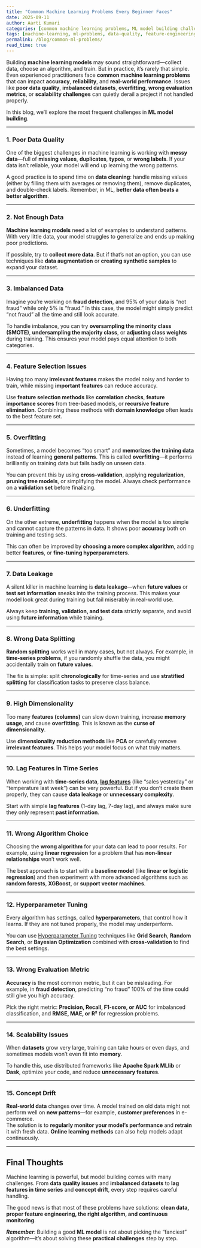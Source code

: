 ```yaml
---
title: "Common Machine Learning Problems Every Beginner Faces"
date: 2025-09-11
author: Aarti Kumari
categories: [common machine learning problems, ML model building challenges]
tags: [machine-learning, ml-problems, data-quality, feature-engineering, time-series]
permalink: /blog/common-ml-problems/
read_time: true
---
```



Building **machine learning models** may sound straightforward—collect data, choose an algorithm, and train. But in practice, it’s rarely that simple. Even experienced practitioners face **common machine learning problems** that can impact **accuracy**, **reliability**, and **real-world performance**. Issues like **poor data quality**, **imbalanced datasets**, **overfitting**, **wrong evaluation metrics**, or **scalability challenges** can quietly derail a project if not handled properly.  

In this blog, we’ll explore the most frequent challenges in **ML model building**.

---

### 1. **Poor Data Quality**

One of the biggest challenges in machine learning is working with **messy data**—full of **missing values**, **duplicates**, **typos**, or **wrong labels**. If your data isn’t reliable, your model will end up learning the wrong patterns. 

A good practice is to spend time on **data cleaning**: handle missing values (either by filling them with averages or removing them), remove duplicates, and double-check labels. Remember, in ML, **better data often beats a better algorithm**.

---

### 2. **Not Enough Data**

**Machine learning models** need a lot of examples to understand patterns. With very little data, your model struggles to generalize and ends up making poor predictions.  

If possible, try to **collect more data**. But if that’s not an option, you can use techniques like **data augmentation** or **creating synthetic samples** to expand your dataset.

---

### 3. **Imbalanced Data**

Imagine you’re working on **fraud detection**, and 95% of your data is “not fraud” while only 5% is “fraud.” In this case, the model might simply predict “not fraud” all the time and still look accurate.  

To handle imbalance, you can try **oversampling the minority class (SMOTE)**, **undersampling the majority class**, or **adjusting class weights** during training. This ensures your model pays equal attention to both categories.

---

### 4. **Feature Selection Issues**

Having too many **irrelevant features** makes the model noisy and harder to train, while missing **important features** can reduce accuracy.  

Use **feature selection methods** like **correlation checks**, **feature importance scores** from tree-based models, or **recursive feature elimination**. Combining these methods with **domain knowledge** often leads to the best feature set.

---

### 5. **Overfitting**

Sometimes, a model becomes “too smart” and **memorizes the training data** instead of learning **general patterns**. This is called **overfitting**—it performs brilliantly on training data but fails badly on unseen data.  

You can prevent this by using **cross-validation**, applying **regularization**, **pruning tree models**, or simplifying the model. Always check performance on a **validation set** before finalizing.

---

### 6. **Underfitting**

On the other extreme, **underfitting** happens when the model is too simple and cannot capture the patterns in data. It shows poor **accuracy** both on training and testing sets.  

This can often be improved by **choosing a more complex algorithm**, adding better **features**, or **fine-tuning hyperparameters**.

---

### 7. **Data Leakage**

A silent killer in machine learning is **data leakage**—when **future values** or **test set information** sneaks into the training process. This makes your model look great during training but fail miserably in real-world use.  

Always keep **training, validation, and test data** strictly separate, and avoid using **future information** while training.

---

### 8. **Wrong Data Splitting**

**Random splitting** works well in many cases, but not always. For example, in **time-series problems**, if you randomly shuffle the data, you might accidentally train on **future values**.  

The fix is simple: split **chronologically** for time-series and use **stratified splitting** for classification tasks to preserve class balance.

---

### 9. **High Dimensionality**

Too many **features (columns)** can slow down training, increase **memory usage**, and cause **overfitting**. This is known as the **curse of dimensionality**.  

Use **dimensionality reduction methods** like **PCA** or carefully remove **irrelevant features**. This helps your model focus on what truly matters.

---

### 10. **Lag Features in Time Series**

When working with **time-series data**, [**lag features**](https://aartikumari16.github.io/lag-features-forecasting/) (like “sales yesterday” or “temperature last week”) can be very powerful. But if you don’t create them properly, they can cause **data leakage** or **unnecessary complexity**.  

Start with simple **lag features** (1-day lag, 7-day lag), and always make sure they only represent **past information**.

---

### 11. **Wrong Algorithm Choice**

Choosing the **wrong algorithm** for your data can lead to poor results. For example, using **linear regression** for a problem that has **non-linear relationships** won’t work well.  

The best approach is to start with a **baseline model** (like **linear or logistic regression**) and then experiment with more advanced algorithms such as **random forests**, **XGBoost**, or **support vector machines**.

---

### 12. **Hyperparameter Tuning**

Every algorithm has settings, called **hyperparameters**, that control how it learns. If they are not tuned properly, the model may underperform.

You can use [Hyperparameter Tuning](https://aartikumari16.github.io/blog/hyperparameter-tuning/) techniques like **Grid Search**, **Random Search**, or **Bayesian Optimization** combined with **cross-validation** to find the best settings.

---

### 13. **Wrong Evaluation Metric**

**Accuracy** is the most common metric, but it can be misleading. For example, in **fraud detection**, predicting “no fraud” 100% of the time could still give you high accuracy.  

Pick the right metric: **Precision, Recall, F1-score, or AUC** for imbalanced classification, and **RMSE, MAE, or R²** for regression problems.

---

### 14. **Scalability Issues**

When **datasets** grow very large, training can take hours or even days, and sometimes models won’t even fit into **memory**.

To handle this, use distributed frameworks like **Apache Spark MLlib** or **Dask**, optimize your code, and reduce **unnecessary features**.

---

### 15. **Concept Drift**

**Real-world data** changes over time. A model trained on old data might not perform well on **new patterns**—for example, **customer preferences** in e-commerce.  
The solution is to **regularly monitor your model’s performance** and **retrain** it with fresh data. **Online learning methods** can also help models adapt continuously.

---

## Final Thoughts

Machine learning is powerful, but model building comes with many challenges. From **data quality issues** and **imbalanced datasets** to **lag features in time series** and **concept drift**, every step requires careful handling.  

The good news is that most of these problems have solutions: **clean data, proper feature engineering, the right algorithm, and continuous monitoring**. 

***Remember***: Building a good **ML model** is not about picking the “fanciest” algorithm—it’s about solving these **practical challenges** step by step.


